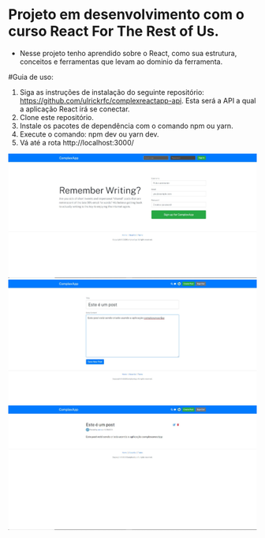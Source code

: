 # Projeto em desenvolvimento com o curso React For The Rest of Us.

- Nesse projeto tenho aprendido sobre o React, como sua estrutura, conceitos e ferramentas que levam ao dominio da ferramenta.

#Guia de uso:
1. Siga as instruções de instalação do seguinte repositório: https://github.com/ulrickrfc/complexreactapp-api. Esta será a API a qual a aplicação React irá se conectar.
2. Clone este repositório.
3. Instale os pacotes de dependência com o comando npm ou yarn.
4. Execute o comando: npm dev ou yarn dev.
5. Vá até a rota http://localhost:3000/

![img1](/public/imgs/github/img-1.JPG)
![img2](/public/imgs/github/img-2.JPG)
![img3](/public/imgs/github/img-3.JPG)
